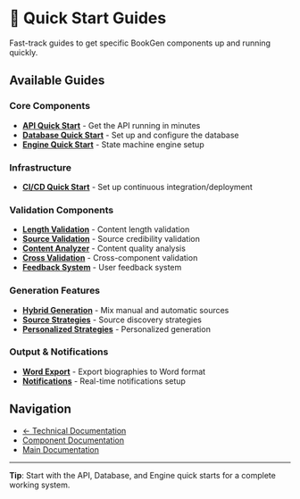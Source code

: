 # 🚀 Quick Start Guides

Fast-track guides to get specific BookGen components up and running quickly.

## Available Guides

### Core Components
- **[API Quick Start](QUICKSTART_API.md)** - Get the API running in minutes
- **[Database Quick Start](QUICKSTART_DATABASE.md)** - Set up and configure the database
- **[Engine Quick Start](ENGINE_QUICK_START.md)** - State machine engine setup

### Infrastructure
- **[CI/CD Quick Start](QUICK_START_CICD.md)** - Set up continuous integration/deployment

### Validation Components
- **[Length Validation](QUICK_START_LENGTH_VALIDATION.md)** - Content length validation
- **[Source Validation](QUICK_START_SOURCE_VALIDATION.md)** - Source credibility validation
- **[Content Analyzer](QUICK_START_CONTENT_ANALYZER.md)** - Content quality analysis
- **[Cross Validation](QUICK_START_CROSS_VALIDATION.md)** - Cross-component validation
- **[Feedback System](QUICK_START_FEEDBACK_SYSTEM.md)** - User feedback system

### Generation Features
- **[Hybrid Generation](QUICK_START_HYBRID_GENERATION.md)** - Mix manual and automatic sources
- **[Source Strategies](QUICK_START_SOURCE_STRATEGIES.md)** - Source discovery strategies
- **[Personalized Strategies](QUICK_START_PERSONALIZED_STRATEGIES.md)** - Personalized generation

### Output & Notifications
- **[Word Export](WORD_EXPORT_QUICKSTART.md)** - Export biographies to Word format
- **[Notifications](NOTIFICATION_QUICKSTART.md)** - Real-time notifications setup

## Navigation

- [← Technical Documentation](../)
- [Component Documentation](../components/)
- [Main Documentation](../../)

---

**Tip**: Start with the API, Database, and Engine quick starts for a complete working system.
